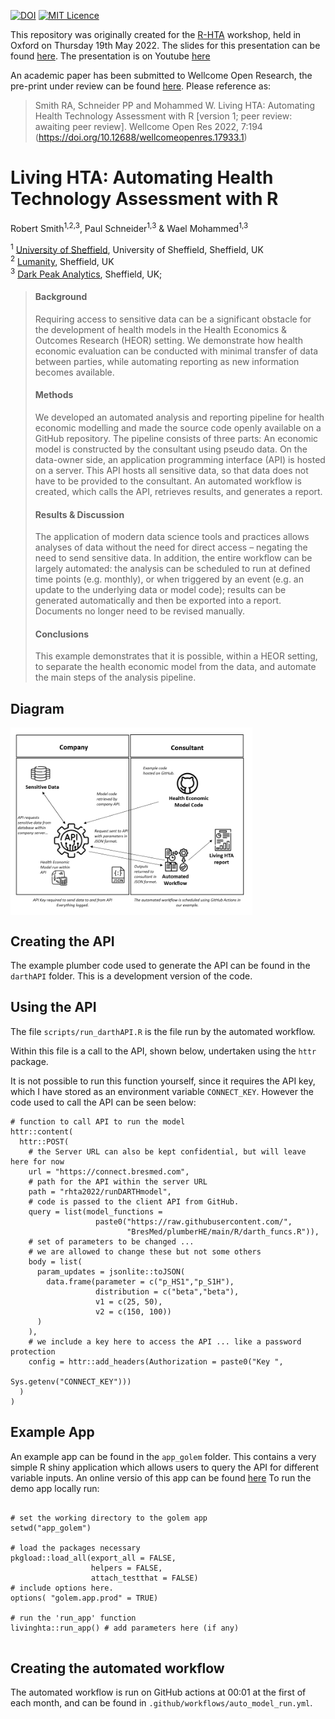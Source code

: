 [![DOI](https://zenodo.org/badge/481174680.svg)](https://zenodo.org/badge/latestdoi/481174680)
[![MIT Licence](https://badges.frapsoft.com/os/mit/mit.png?v=103)](https://opensource.org/licenses/mit-license.php)

This repository was originally created for the [R-HTA](https://r-hta.org/) workshop, held in Oxford on Thursday 19th May 2022. The slides for this presentation can be found [here](https://github.com/RobertASmithBresMed/plumberHE/blob/main/publication/Living%20HTA%20May22.pdf). The presentation is on Youtube [here](https://www.youtube.com/watch?v=hqQV9jdCRyg)

An academic paper has been submitted to Wellcome Open Research, the pre-print under review can be found [here](https://wellcomeopenresearch.org/articles/7-194/v1#ref-6). Please reference as:

>Smith RA, Schneider PP and Mohammed W. Living HTA: Automating Health Technology Assessment with R [version 1; peer review: awaiting peer review]. Wellcome Open Res 2022, 7:194 (https://doi.org/10.12688/wellcomeopenres.17933.1)

# **Living HTA: Automating Health Technology Assessment with R**

Robert Smith<sup>1,2,3</sup>, Paul Schneider<sup>1,3</sup> & Wael Mohammed<sup>1,3</sup>

<sup>1</sup> [University of Sheffield](https://www.sheffield.ac.uk/scharr), University of Sheffield, Sheffield, UK   
<sup>2</sup> [Lumanity](https://lumanity.com/), Sheffield, UK    
<sup>3</sup> [Dark Peak Analytics](https://darkpeakanalytics.com/), Sheffield, UK;

>#### **Background**
>
>Requiring access to sensitive data can be a significant obstacle for the development of health models in the Health Economics & Outcomes Research (HEOR) setting. We demonstrate how health economic evaluation can be conducted with minimal transfer of data between parties, while automating reporting as new information becomes available.
>
>#### **Methods**
>
>We developed an automated analysis and reporting pipeline for health economic modelling and made the source code openly available on a GitHub repository. The pipeline consists of three parts: An economic model is constructed by the consultant using pseudo data. On the data-owner side, an application programming interface (API) is hosted on a server. This API hosts all sensitive data, so that data does not have to be provided to the consultant. An automated workflow is created, which calls the API, retrieves results, and generates a report.
>
>#### **Results & Discussion**
>
>The application of modern data science tools and practices allows analyses of data without the need for direct access – negating the need to send sensitive data. In addition, the entire workflow can be largely automated: the analysis can be scheduled to run at defined time points (e.g. monthly), or when triggered by an event (e.g. an update to the underlying data or model code); results can be generated automatically and then be exported into a report. Documents no longer need to be revised manually.
>
>#### **Conclusions**
>
>This example demonstrates that it is possible, within a HEOR setting, to separate the health economic model from the data, and automate the main steps of the analysis pipeline.


## Diagram
<img src='app_files/www/process_diagram.PNG' height="300" align="center"/>


## Creating the API

The example plumber code used to generate the API can be found in the `darthAPI` folder. This is a development version of the code.

## Using the API

The file `scripts/run_darthAPI.R` is the file run by the automated workflow.

Within this file is a call to the API, shown below, undertaken using the `httr` package.

It is not possible to run this function yourself, since it requires the API key, which I have stored as an environment variable `CONNECT_KEY`. However the code used to call the API can be seen below:

```
# function to call API to run the model
httr::content(
  httr::POST(
    # the Server URL can also be kept confidential, but will leave here for now 
    url = "https://connect.bresmed.com",
    # path for the API within the server URL
    path = "rhta2022/runDARTHmodel",
    # code is passed to the client API from GitHub.
    query = list(model_functions = 
                   paste0("https://raw.githubusercontent.com/",
                          "BresMed/plumberHE/main/R/darth_funcs.R")),
    # set of parameters to be changed ... 
    # we are allowed to change these but not some others
    body = list(
      param_updates = jsonlite::toJSON(
        data.frame(parameter = c("p_HS1","p_S1H"),
                   distribution = c("beta","beta"),
                   v1 = c(25, 50),
                   v2 = c(150, 100))
      )
    ),
    # we include a key here to access the API ... like a password protection
    config = httr::add_headers(Authorization = paste0("Key ", 
                                                      Sys.getenv("CONNECT_KEY")))
  )
)

```

## Example App

An example app can be found in the `app_golem` folder. This contains a very simple R shiny application which allows users to query the API for different variable inputs. An online versio of this app can be found [here](https://rasmithbresmed.shinyapps.io/app_golem/) To run the demo app locally run:

```

# set the working directory to the golem app
setwd("app_golem")

# load the packages necessary
pkgload::load_all(export_all = FALSE,
                  helpers = FALSE,
                  attach_testthat = FALSE)
# include options here.
options( "golem.app.prod" = TRUE)

# run the 'run_app' function
livinghta::run_app() # add parameters here (if any)


```


## Creating the automated workflow

The automated workflow is run on GitHub actions at 00:01 at the first of each month, and can be found in `.github/workflows/auto_model_run.yml`.

